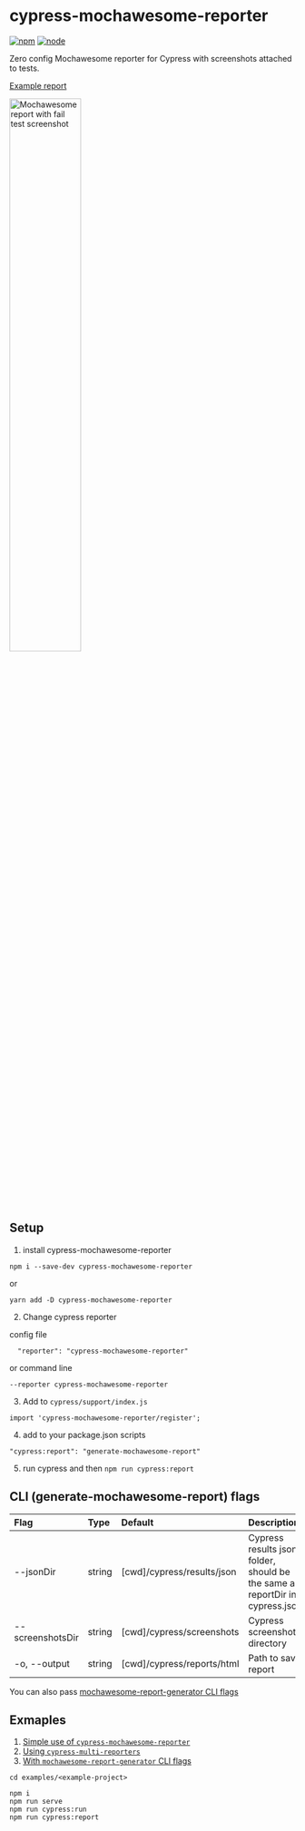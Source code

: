 # cypress-mochawesome-reporter

[![npm](https://img.shields.io/npm/v/cypress-mochawesome-reporter)](http://www.npmjs.com/package/cypress-mochawesome-reporter)
[![node](https://img.shields.io/node/v/cypress-mochawesome-reporter.svg)](https://github.com/LironEr/cypress-mochawesome-reporter)

Zero config Mochawesome reporter for Cypress with screenshots attached to tests.

[Example report](https://lironer.github.io/cypress-mochawesome-reporter/example-report/mochawesome.html)

<img src="./docs/assets/failed-test-with-screenshot.png" alt="Mochawesome report with fail test screenshot" width="50%" />

## Setup

1. install cypress-mochawesome-reporter

```
npm i --save-dev cypress-mochawesome-reporter
```

or

```
yarn add -D cypress-mochawesome-reporter
```

2. Change cypress reporter

config file

```
  "reporter": "cypress-mochawesome-reporter"
```

or command line

```
--reporter cypress-mochawesome-reporter
```

3. Add to `cypress/support/index.js`

```
import 'cypress-mochawesome-reporter/register';
```

4. add to your package.json scripts

```
"cypress:report": "generate-mochawesome-report"
```

5. run cypress and then `npm run cypress:report`

## CLI (generate-mochawesome-report) flags

| Flag             | Type   | Default                    | Description                                                                  |
| :--------------- | :----- | :------------------------- | :--------------------------------------------------------------------------- |
| --jsonDir        | string | [cwd]/cypress/results/json | Cypress results json folder, should be the same as reportDir in cypress.json |
| --screenshotsDir | string | [cwd]/cypress/screenshots  | Cypress screenshots directory                                                |
| -o, --output     | string | [cwd]/cypress/reports/html | Path to save report                                                          |

You can also pass [mochawesome-report-generator CLI flags](https://github.com/adamgruber/mochawesome-report-generator#cli-flags)

## Exmaples

1. [Simple use of `cypress-mochawesome-reporter`](examples/simple)
2. [Using `cypress-multi-reporters`](examples/multiple-reporters)
3. [With `mochawesome-report-generator` CLI flags](examples/simple)

```
cd examples/<example-project>

npm i
npm run serve
npm run cypress:run
npm run cypress:report
```

